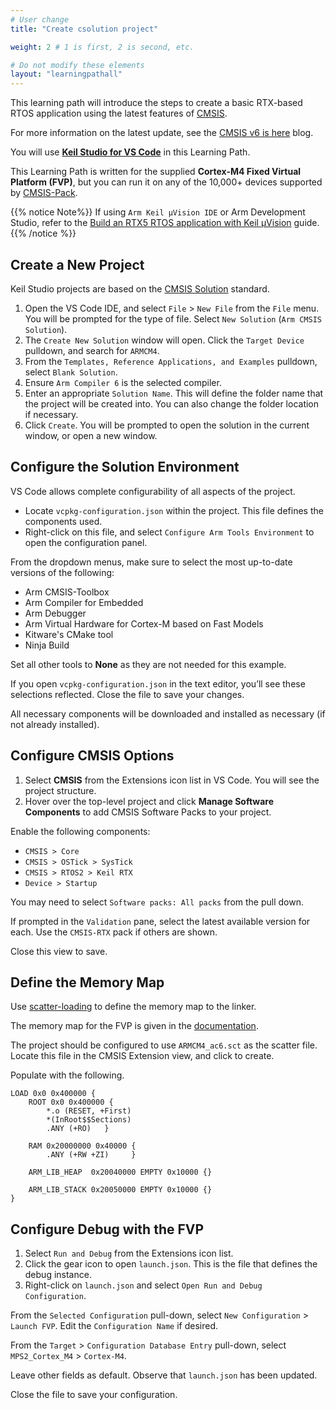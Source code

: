 ```yaml
---
# User change
title: "Create csolution project"

weight: 2 # 1 is first, 2 is second, etc.

# Do not modify these elements
layout: "learningpathall"
---
```

This learning path will introduce the steps to create a basic RTX-based RTOS application using the latest features of [CMSIS](https://www.keil.arm.com/cmsis).

For more information on the latest update, see the [CMSIS v6 is here](https://community.arm.com/arm-community-blogs/b/tools-software-ides-blog/posts/cmsis-v6-is-here) blog.

You will use **[Keil Studio for VS Code](/install-guides/keilstudio_vs)** in this Learning Path.

This Learning Path is written for the supplied **Cortex-M4 Fixed Virtual Platform (FVP)**, but you can run it on any of the 10,000+ devices supported by [CMSIS-Pack](https://www.open-cmsis-pack.org/).

{{% notice  Note%}}
If using `Arm Keil μVision IDE` or Arm Development Studio, refer to the [Build an RTX5 RTOS application with Keil μVision](/learning-paths/microcontrollers/cmsis_rtx/) guide.
{{% /notice %}}

## Create a New Project

Keil Studio projects are based on the [CMSIS Solution](https://github.com/Open-CMSIS-Pack/cmsis-toolbox/blob/main/docs/YML-Input-Format.md) standard.

1. Open the VS Code IDE, and select `File` > `New File` from the `File` menu. You will be prompted for the type of file. Select `New Solution` (`Arm CMSIS Solution`).
2. The `Create New Solution` window will open. Click the `Target Device` pulldown, and search for `ARMCM4`.
3. From the `Templates, Reference Applications, and Examples` pulldown, select `Blank Solution`.
4. Ensure `Arm Compiler 6` is the selected compiler.
5. Enter an appropriate `Solution Name`. This will define the folder name that the project will be created into. You can also change the folder location if necessary.
6. Click `Create`. You will be prompted to open the solution in the current window, or open a new window.

## Configure the Solution Environment

VS Code allows complete configurability of all aspects of the project.

- Locate `vcpkg-configuration.json` within the project. This file defines the components used.
- Right-click on this file, and select `Configure Arm Tools Environment` to open the configuration panel.

From the dropdown menus, make sure to select the most up-to-date versions of the following:

- Arm CMSIS-Toolbox
- Arm Compiler for Embedded
- Arm Debugger
- Arm Virtual Hardware for Cortex-M based on Fast Models
- Kitware's CMake tool
- Ninja Build

Set all other tools to **None** as they are not needed for this example.

If you open `vcpkg-configuration.json` in the text editor, you’ll see these selections reflected. Close the file to save your changes.

All necessary components will be downloaded and installed as necessary (if not already installed).

## Configure CMSIS Options

1. Select **CMSIS** from the Extensions icon list in VS Code. You will see the project structure.
2. Hover over the top-level project and click **Manage Software Components** to add CMSIS Software Packs to your project.

Enable the following components:
* `CMSIS > Core`
* `CMSIS > OSTick > SysTick`
* `CMSIS > RTOS2 > Keil RTX`
* `Device > Startup`

You may need to select `Software packs: All packs` from the pull down.

If prompted in the `Validation` pane, select the latest available version for each. Use the `CMSIS-RTX` pack if others are shown.

Close this view to save.

## Define the Memory Map

Use [scatter-loading](https://developer.arm.com/documentation/101754/latest/armlink-Reference/Scatter-loading-Features/The-scatter-loading-mechanism/Overview-of-scatter-loading) to define the memory map to the linker.

The memory map for the FVP is given in the [documentation](https://developer.arm.com/documentation/100964/latest/Microcontroller-Prototyping-System-2/MPS2---memory-maps/MPS2---memory-map-for-models-without-the-Armv8-M-additions).

The project should be configured to use `ARMCM4_ac6.sct` as the scatter file. Locate this file in the CMSIS Extension view, and click to create.

Populate with the following.

```text
LOAD 0x0 0x400000 {
	ROOT 0x0 0x400000 {
		*.o (RESET, +First)
		*(InRoot$$Sections)
		.ANY (+RO)   }

	RAM 0x20000000 0x40000 {
		.ANY (+RW +ZI)     }

	ARM_LIB_HEAP  0x20040000 EMPTY 0x10000 {}

	ARM_LIB_STACK 0x20050000 EMPTY 0x10000 {}
}
```

## Configure Debug with the FVP

1. Select `Run and Debug` from the Extensions icon list.
2. Click the gear icon to open `launch.json`. This is the file that defines the debug instance.
3. Right-click on `launch.json` and select `Open Run and Debug Configuration`.

From the `Selected Configuration` pull-down, select `New Configuration` > `Launch FVP`. Edit the `Configuration Name` if desired.

From the `Target` > `Configuration Database Entry` pull-down, select `MPS2_Cortex_M4` > `Cortex-M4`.

Leave other fields as default. Observe that `launch.json` has been updated.

Close the file to save your configuration.

